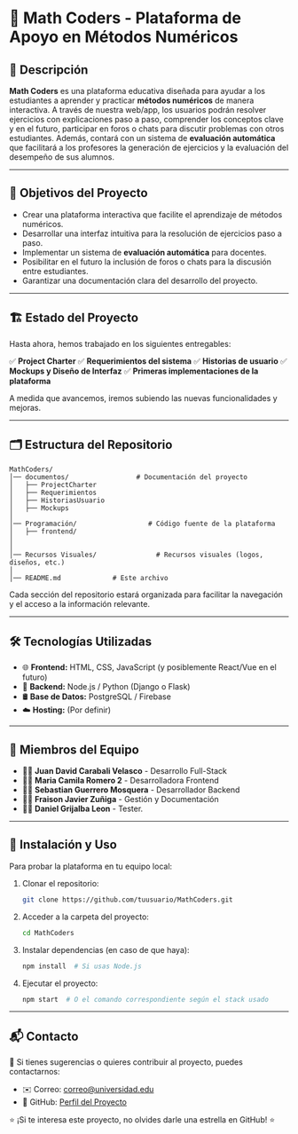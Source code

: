 # 🚀 Math Coders - Plataforma de Apoyo en Métodos Numéricos




## 📌 Descripción

**Math Coders** es una plataforma educativa diseñada para ayudar a los estudiantes a aprender y practicar **métodos numéricos** de manera interactiva. A través de nuestra web/app, los usuarios podrán resolver ejercicios con explicaciones paso a paso, comprender los conceptos clave y en el futuro, participar en foros o chats para discutir problemas con otros estudiantes. Además, contará con un sistema de **evaluación automática** que facilitará a los profesores la generación de ejercicios y la evaluación del desempeño de sus alumnos.

---

## 🎯 Objetivos del Proyecto

- Crear una plataforma interactiva que facilite el aprendizaje de métodos numéricos.
- Desarrollar una interfaz intuitiva para la resolución de ejercicios paso a paso.
- Implementar un sistema de **evaluación automática** para docentes.
- Posibilitar en el futuro la inclusión de foros o chats para la discusión entre estudiantes.
- Garantizar una documentación clara del desarrollo del proyecto.

---

## 🏗️ Estado del Proyecto

Hasta ahora, hemos trabajado en los siguientes entregables:

✅ **Project Charter** ✅ **Requerimientos del sistema** ✅ **Historias de usuario** ✅ **Mockups y Diseño de Interfaz** ✅ **Primeras implementaciones de la plataforma**

A medida que avancemos, iremos subiendo las nuevas funcionalidades y mejoras.

---

## 🗂️ Estructura del Repositorio

```
MathCoders/
│── documentos/                 # Documentación del proyecto
│   ├── ProjectCharter
│   ├── Requerimientos
│   ├── HistoriasUsuario
│   ├── Mockups
│
│── Programación/                  # Código fuente de la plataforma
│   ├── frontend/
│ 
│
│── Recursos Visuales/               # Recursos visuales (logos, diseños, etc.)
│
│── README.md             # Este archivo
```

Cada sección del repositorio estará organizada para facilitar la navegación y el acceso a la información relevante.

---

## 🛠️ Tecnologías Utilizadas

- 🌐 **Frontend:** HTML, CSS, JavaScript (y posiblemente React/Vue en el futuro)
- 💾 **Backend:** Node.js / Python (Django o Flask)
- 🛢️ **Base de Datos:** PostgreSQL / Firebase
- ☁️ **Hosting:** (Por definir)

---

## 👥 Miembros del Equipo

- 👩‍💻 **Juan David Carabali Velasco** - Desarrollo Full-Stack  
- 👨‍💻 **Maria Camila Romero 2** - Desarrolladora Frontend  
- 👩‍💻 **Sebastian Guerrero Mosquera** - Desarrollador Backend   
- 👨‍💻 **Fraison Javier Zuñiga** - Gestión y Documentación  
- 👨‍💻 **Daniel Grijalba Leon** - Tester.  

---


## 🚀 Instalación y Uso

Para probar la plataforma en tu equipo local:

1. Clonar el repositorio:
   ```bash
   git clone https://github.com/tuusuario/MathCoders.git
   ```
2. Acceder a la carpeta del proyecto:
   ```bash
   cd MathCoders
   ```
3. Instalar dependencias (en caso de que haya):
   ```bash
   npm install  # Si usas Node.js
   ```
4. Ejecutar el proyecto:
   ```bash
   npm start  # O el comando correspondiente según el stack usado
   ```

---

## 📬 Contacto

📩 Si tienes sugerencias o quieres contribuir al proyecto, puedes contactarnos:

- ✉️ Correo: [correo@universidad.edu](mailto\:juanda.cv19@gmail.com)
- 🐙 GitHub: [Perfil del Proyecto](https://github.com/tuusuario/MathCoders)

⭐ ¡Si te interesa este proyecto, no olvides darle una estrella en GitHub! ⭐

